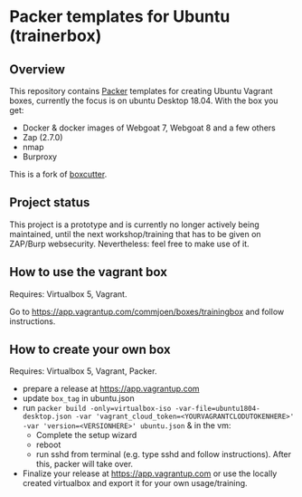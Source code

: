 # Packer templates for Ubuntu (trainerbox)

## Overview

This repository contains [Packer](https://packer.io/) templates for creating Ubuntu Vagrant boxes, currently the focus is on ubuntu Desktop 18.04. With the box you get:
- Docker & docker images of Webgoat 7, Webgoat 8 and a few others
- Zap (2.7.0)
- nmap
- Burproxy

This is a fork of [boxcutter](https://github.com/boxcutter/ubuntu).

## Project status

This project is a prototype and is currently no longer actively being maintained, until the next workshop/training that has to be given on ZAP/Burp websecurity. Nevertheless: feel free to make use of it.

## How to use the vagrant box

Requires: Virtualbox 5, Vagrant.

Go to https://app.vagrantup.com/commjoen/boxes/trainingbox and follow instructions.

## How to create your own box
Requires: Virtualbox 5, Vagrant, Packer.

- prepare a release at https://app.vagrantup.com
- update `box_tag` in ubuntu.json
- run `packer build -only=virtualbox-iso -var-file=ubuntu1804-desktop.json -var 'vagrant_cloud_token=<YOURVAGRANTCLODUTOKENHERE>' -var 'version=<VERSIONHERE>' ubuntu.json` & in the vm:
  - Complete the setup wizard
  - reboot
  - run sshd from terminal (e.g. type sshd and follow instructions). After this, packer will take over.
- Finalize your release at https://app.vagrantup.com or use the locally created virtualbox and export it for your own usage/training.
